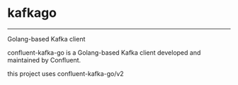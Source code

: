 # kafkago
---
Golang-based Kafka client 

confluent-kafka-go is a Golang-based Kafka client developed and maintained by Confluent.

this project uses confluent-kafka-go/v2